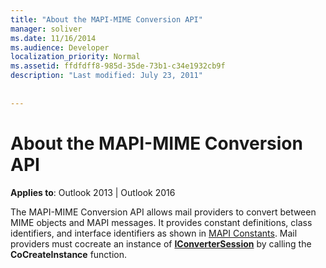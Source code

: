```yaml
---
title: "About the MAPI-MIME Conversion API"
manager: soliver
ms.date: 11/16/2014
ms.audience: Developer
localization_priority: Normal
ms.assetid: ffdfdff8-985d-35de-73b1-c34e1932cb9f
description: "Last modified: July 23, 2011"
 
 
---
```


# About the MAPI-MIME Conversion API

  
  
**Applies to**: Outlook 2013 | Outlook 2016 
  
The MAPI-MIME Conversion API allows mail providers to convert between MIME objects and MAPI messages. It provides constant definitions, class identifiers, and interface identifiers as shown in [MAPI Constants](mapi-constants.md). Mail providers must cocreate an instance of **[IConverterSession](iconvertersessioniunknown.md)** by calling the **CoCreateInstance** function. 
  

